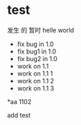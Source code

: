 # test
发生 的 暂时 helle world
* fix bug in 1.0
* fix bug1 in 1.0
* fix bug2 in 1.0
* work on 1.1
* work on 1.1 1
* work on 1.1 2
* work on 1.1 3

*aa 1102

add test
